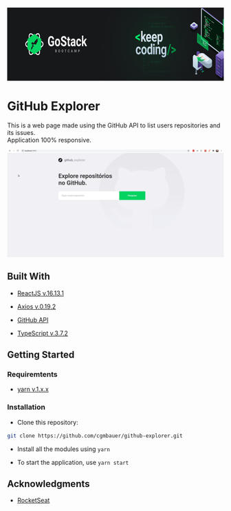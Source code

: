 <p align="center">
  <img src='https://github.com/cgmbauer/assets/blob/master/logo/rocketseat.png' alt='GoStack logo' width="100%" height="170px" />   
</p> 

# GitHub Explorer

This is a web page made using the GitHub API to list users repositories and its issues.  
Application 100% responsive.  


![Github explorer demonstration gif](https://github.com/cgmbauer/assets/blob/master/gifs/github-explorer.gif)   



## Built With

- [ReactJS v.16.13.1](https://reactjs.org/)

- [Axios v.0.19.2](https://github.com/axios/axios)

- [GitHub API](https://developer.github.com/v3/)

- [TypeScript v.3.7.2](https://www.typescriptlang.org/)

## Getting Started

### Requiremtents

- [yarn v.1.x.x](https://classic.yarnpkg.com/en/docs/install)

### Installation

- Clone this repository:
```sh
git clone https://github.com/cgmbauer/github-explorer.git
```

- Install all the modules using ```yarn```

- To start the application, use ```yarn start```

## Acknowledgments

- [RocketSeat](https://rocketseat.com.br/)

